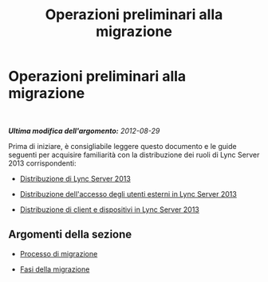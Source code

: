 ﻿---
title: Operazioni preliminari alla migrazione
TOCTitle: Operazioni preliminari alla migrazione
ms:assetid: 5938f360-017d-4658-8f99-e605b4129b18
ms:mtpsurl: https://technet.microsoft.com/it-it/library/JJ204909(v=OCS.15)
ms:contentKeyID: 49300664
ms.date: 08/24/2015
mtps_version: v=OCS.15
ms.translationtype: HT
---

# Operazioni preliminari alla migrazione

 

_**Ultima modifica dell'argomento:** 2012-08-29_

Prima di iniziare, è consigliabile leggere questo documento e le guide seguenti per acquisire familiarità con la distribuzione dei ruoli di Lync Server 2013 corrispondenti:

  - [Distribuzione di Lync Server 2013](lync-server-2013-deploying-lync-server.md)

  - [Distribuzione dell'accesso degli utenti esterni in Lync Server 2013](lync-server-2013-deploying-external-user-access.md)

  - [Distribuzione di client e dispositivi in Lync Server 2013](lync-server-2013-deploying-clients-and-devices.md)

## Argomenti della sezione

  - [Processo di migrazione](migration-process_1.md)

  - [Fasi della migrazione](migration-phases_1.md)

